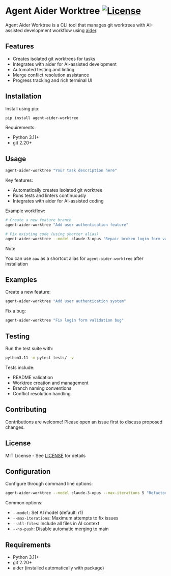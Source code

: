 # Agent Aider Worktree [![License](https://img.shields.io/badge/License-MIT-blue.svg)](LICENSE)

Agent Aider Worktree is a CLI tool that manages git worktrees with AI-assisted development workflow using [aider](https://github.com/paul-gauthier/aider).

## Features

- Creates isolated git worktrees for tasks
- Integrates with aider for AI-assisted development
- Automated testing and linting
- Merge conflict resolution assistance
- Progress tracking and rich terminal UI

## Installation

Install using pip:

```bash
pip install agent-aider-worktree
```

Requirements:
- Python 3.11+
- git 2.20+

## Usage

```bash
agent-aider-worktree "Your task description here"
```

Key features:
- Automatically creates isolated git worktree
- Runs tests and linters continuously
- Integrates with aider for AI-assisted coding

Example workflow:
```bash
# Create a new feature branch
agent-aider-worktree "Add user authentication feature"

# Fix existing code (using shorter alias)
agent-aider-worktree --model claude-3-opus "Repair broken login form validation"
```

> [!NOTE]
> You can use `aaw` as a shortcut alias for `agent-aider-worktree` after installation

## Examples

Create a new feature:
```bash
agent-aider-worktree "Add user authentication system"
```

Fix a bug:
```bash
agent-aider-worktree "Fix login form validation bug"
```

## Testing

Run the test suite with:

```bash
python3.11 -m pytest tests/ -v
```

Tests include:
- README validation
- Worktree creation and management
- Branch naming conventions
- Conflict resolution handling

## Contributing

Contributions are welcome! Please open an issue first to discuss proposed changes.

## License

MIT License - See [LICENSE](LICENSE) for details

## Configuration

Configure through command line options:
```bash
agent-aider-worktree --model claude-3-opus --max-iterations 5 "Refactor database layer"
```

Common options:
- `--model`: Set AI model (default: r1)
- `--max-iterations`: Maximum attempts to fix issues
- `--all-files`: Include all files in AI context
- `--no-push`: Disable automatic merging to main

## Requirements

- Python 3.11+
- git 2.20+
- aider (installed automatically with package)
